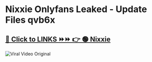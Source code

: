 
 # Nixxie Onlyfans Leaked - Update Files qvb6x

## <h2><a href="https://clipsfans.com/Nixxie&ref=git">🔗 Click to LINKS ⏩⏩ 👉 🟢 Nixxie </a></h2>

<a href="https://clipsfans.com/Nixxie&ref=git" rel="nofollow" data-target="animated-image.originalLink"><img src="https://i.ibb.co.com/xMMVF88/686577567.gif" alt="Viral Video Original" style="max-width: 100%; display: inline-block;" data-target="animated-image.originalImage"></a>

